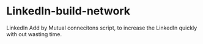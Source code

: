 # LinkedIn-build-network
LinkedIn Add by Mutual connecitons script, to increase the LinkedIn quickly with out wasting time.
